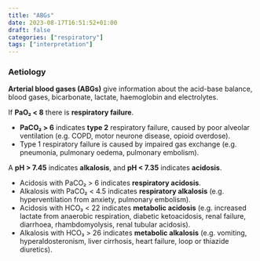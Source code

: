 ```yaml
---
title: "ABGs"
date: 2023-08-17T16:51:52+01:00
draft: false
categories: ["respiratory"]
tags: ["interpretation"]
---
```


### Aetiology

**Arterial blood gases (ABGs)** give information about the acid-base balance, blood gases, bicarbonate, lactate, haemoglobin and electrolytes.

If **PaO₂ < 8** there is **respiratory failure**. 
- **PaCO₂ > 6** indicates **type 2** respiratory failure, caused by poor alveolar ventilation (e.g. COPD, motor neurone disease, opioid overdose).
- Type 1 respiratory failure is caused by impaired gas exchange (e.g. pneumonia, pulmonary oedema, pulmonary embolism).

A **pH > 7.45** indicates **alkalosis**, and **pH < 7.35** indicates **acidosis**.
- Acidosis with PaCO₂ > 6 indicates **respiratory acidosis**.
- Alkalosis with PaCO₂ < 4.5 indicates **respiratory alkalosis** (e.g. hyperventilation from anxiety, pulmonary embolism).
- Acidosis with HCO₃ < 22 indicates **metabolic acidosis** (e.g. increased lactate from anaerobic respiration, diabetic ketoacidosis, renal failure, diarrhoea, rhambdomyolysis, renal tubular acidosis).
- Alkalosis with HCO₃ > 26 indicates **metabolic alkalosis** (e.g. vomiting, hyperaldosteronism, liver cirrhosis, heart failure, loop or thiazide diuretics).






